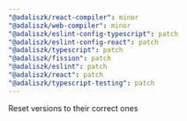 ```yaml
---
"@adaliszk/react-compiler": minor
"@adaliszk/web-compiler": minor
"@adaliszk/eslint-config-typescript": patch
"@adaliszk/eslint-config-react": patch
"@adaliszk/typescript": patch
"@adaliszk/fission": patch
"@adaliszk/eslint": patch
"@adaliszk/react": patch
"@adaliszk/typescript-testing": patch
---
```


Reset versions to their correct ones
